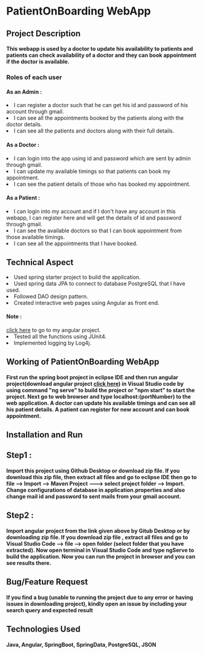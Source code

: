 <h1>PatientOnBoarding WebApp</h1>
<h2>Project Description</h2>
<h4>This webapp is used by a doctor to update his availability to patients and patients can check availability of a doctor and they can book appointment if the doctor is available.</h4>
<h3>Roles of each user</h3>
<h4>As an Admin :</h4>
  <li> I can register a doctor such that he can get his id and password of his account through gmail.</li>
  <li> I can see all the appointments booked by the patients along with the doctor details.</li>
  <li> I can see all the patients and doctors along with their full details.</li>
<h4>As a Doctor :</h4>
  <li> I can login into the app using id and password which are sent by admin through gmail.</li>
  <li> I can update my available timings so that patients can book my appointment.</li>
  <li> I can see the patient details of those who has booked my appointment.</li>
<h4>As a Patient :</h4>
  <li> I can login into my account and if I don't have any account in this webapp, I can register here and will get the details of id and password through gmail.</li>
  <li> I can see the available doctors so that I can book appointment from those available timings.</li>
  <li> I can see all the appointments that I have booked.</li>
<h2>Technical Aspect</h2>
<li> Used spring starter project to build the application.</li>
<li> Used spring data JPA to connect to database PostgreSQL that I have used.</li>
<li> Followed DAO design pattern.</li>
<li> Created interactive web pages using Angular as front end.
      <h4>Note :</h4><a href="https://github.com/SudharaniKonari/PatientOnBoarding_AngularProject/" target="_blank">click here</a> to go to my angular project.</h4></li>
<li> Tested all the functions using JUnit4.</li>
<li> Implemented logging by Log4j.</li>
<h2>Working of PatientOnBoarding WebApp</h2>
<h4> First run the spring boot project in eclipse IDE and then run angular project(download angular project <a href="https://github.com/SudharaniKonari/PatientOnBoarding_AngularProject/" target="_blank">click here</a>) in Visual Studio code by using command "ng serve" to build the project or "npm start" to start the project.
Next go to web browser and type localhost:(portNumber) to the web application. A doctor can update his available timings and can see all his patient details. A patient can register for new account and can book appointment.</h4>
<h2>Installation and Run</h2>
  <h2>Step1 :</h2> 
    <h4>Import this project using Github Desktop or download zip file. If you download this zip file, then extract all files and go to eclipse IDE then go to file --> Import --> Maven Project ---> select project folder --> Import. Change configurations of database in application.properties and also change mail id and password to sent mails from your gmail account.</h4>
   <h2>Step2 :</h2> 
    <h4>Import angular project from the link given above by Gitub Desktop or by downloading zip file. If you download zip file , extract all files and go to Visual Studio Code --> file --> open folder (select folder that you have extracted). Now open terminal in Visual Studio Code and type ngServe to build the application.
    Now you can run the project in browser and you can see results there.</h4>
 <h2>Bug/Feature Request</h2>
  <h4>If you find a bug (unable to running the project due to any error or having issues in downloading project), kindly open an issue by including your search query and expected result</h4>
 <h2>Technologies Used</h2>
   <h4>Java, Angular, SpringBoot, SpringData, PostgreSQL, JSON</h4>




